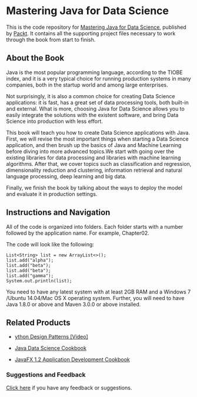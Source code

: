 # Mastering Java for Data Science
This is the code repository for [Mastering Java for Data Science](https://www.packtpub.com/application-development/python-design-patterns-video?utm_source=github&utm_medium=repository&utm_campaign=9781786460677), published by [Packt](https://www.packtpub.com/?utm_source=github). It contains all the supporting project files necessary to work through the book from start to finish.
## About the Book
Java is the most popular programming language, according to the TIOBE index, and it is a very typical choice for running production systems in many companies, both in the startup world and among large enterprises.

Not surprisingly, it is also a common choice for creating Data Science applications: it is fast, has a great set of data processing tools, both built-in and external. What is more, choosing Java for Data Science allows you to easily integrate the solutions with the existent software, and bring Data Science into production with less effort.

This book will teach you how to create Data Science applications with Java. First, we will revise the most important things when starting a Data Science application, and then brush up the basics of Java and Machine Learning before diving into more advanced topics.We start with going over the existing libraries for data processing and libraries with machine learning algorithms. After that, we cover topics such as classification and regression, dimensionality reduction and clustering, information retrieval and natural language processing, deep learning and big data.

Finally, we finish the book by talking about the ways to deploy the model and evaluate it in production settings.
## Instructions and Navigation
All of the code is organized into folders. Each folder starts with a number followed by the application name. For example, Chapter02.



The code will look like the following:
```
List<String> list = new ArrayList<>();
list.add("alpha");
list.add("beta");
list.add("beta");
list.add("gamma");
System.out.println(list);
```

You need to have any latest system with at least 2GB RAM and a Windows 7 /Ubuntu
14.04/Mac OS X operating system. Further, you will need to have Java 1.8.0 or above and
Maven 3.0.0 or above installed.

## Related Products
* [ython Design Patterns [Video]](https://www.packtpub.com/application-development/python-design-patterns-video?utm_source=github&utm_medium=repository&utm_campaign=9781786460677)

* [Java Data Science Cookbook](https://www.packtpub.com/application-development/python-design-patterns-video?utm_source=github&utm_medium=repository&utm_campaign=9781786460677)

* [JavaFX 1.2 Application Development Cookbook](https://www.packtpub.com/application-development/python-design-patterns-video?utm_source=github&utm_medium=repository&utm_campaign=9781786460677)

### Suggestions and Feedback
[Click here](https://docs.google.com/forms/d/e/1FAIpQLSe5qwunkGf6PUvzPirPDtuy1Du5Rlzew23UBp2S-P3wB-GcwQ/viewform) if you have any feedback or suggestions.

